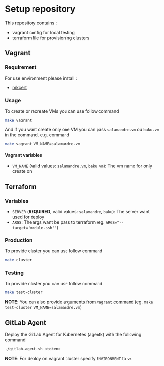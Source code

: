 # Setup repository

This repository contains :

- vagrant config for local testing
- terraform file for provisioning clusters

## Vagrant

### Requirement

For use environment please install :

- [mkcert](https://github.com/FiloSottile/mkcert)

### Usage

To create or recreate VMs you can use follow command

```sh
make vagrant
```

And if you want create only one VM you can pass `salamandre.vm` ou `baku.vm` in the command. e.g. command

```sh
make vagrant VM_NAME=salamandre.vm
```

#### Vagrant variables

- `VM_NAME` (valid values: `salamandre.vm`, `baku.vm`): The vm name for only create on

## Terraform

### Variables

- `SERVER` (**REQUIRED**, valid values: `salamandre`, `baku`): The server want used for deploy
- `ARGS`: The args want be pass to terraform (eg. `ARGS="--target='module.ssh'"`)

### Production

To provide cluster you can use follow command

```sh
make cluster
```

### Testing

To provide cluster you can use follow command

```sh
make test-cluster
```

**NOTE**: You can also provide [arguments from `vagrant` command](#vagrant-variables) (eg. `make test-cluster VM_NAME=salamandre.vm`)

## GitLab Agent

Deploy the GitLab Agent for Kubernetes (agentk) with the following command

```sh
./gitlab-agent.sh <token>
```

**NOTE**: For deploy on vagrant cluster specify `ENVIRONMENT` to `vm`
